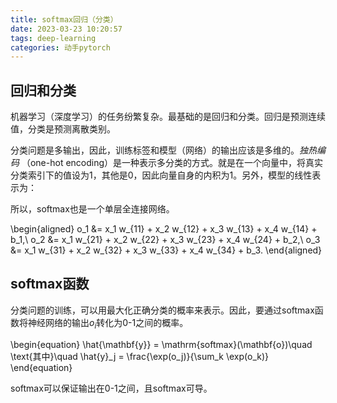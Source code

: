 ```yaml
---
title: softmax回归（分类）
date: 2023-03-23 10:20:57
tags: deep-learning
categories: 动手pytorch
---
```

## 回归和分类

机器学习（深度学习）的任务纷繁复杂。最基础的是回归和分类。回归是预测连续值，分类是预测离散类别。

分类问题是多输出，因此，训练标签和模型（网络）的输出应该是多维的。*独热编码* （one-hot encoding）是一种表示多分类的方式。就是在一个向量中，将真实分类索引下的值设为1，其他是0，因此向量自身的内积为1。另外，模型的线性表示为：

所以，softmax也是一个单层全连接网络。

\begin{aligned}
o_1 &= x_1 w_{11} + x_2 w_{12} + x_3 w_{13} + x_4 w_{14} + b_1,\\
o_2 &= x_1 w_{21} + x_2 w_{22} + x_3 w_{23} + x_4 w_{24} + b_2,\\
o_3 &= x_1 w_{31} + x_2 w_{32} + x_3 w_{33} + x_4 w_{34} + b_3.
\end{aligned}

## softmax函数

分类问题的训练，可以用最大化正确分类的概率来表示。因此，要通过softmax函数将神经网络的输出$o_i$转化为0-1之间的概率。

\begin{equation}
\hat{\mathbf{y}} = \mathrm{softmax}(\mathbf{o})\quad \text{其中}\quad \hat{y}_j = \frac{\exp(o_j)}{\sum_k \exp(o_k)}
\end{equation}

softmax可以保证输出在0-1之间，且softmax可导。
